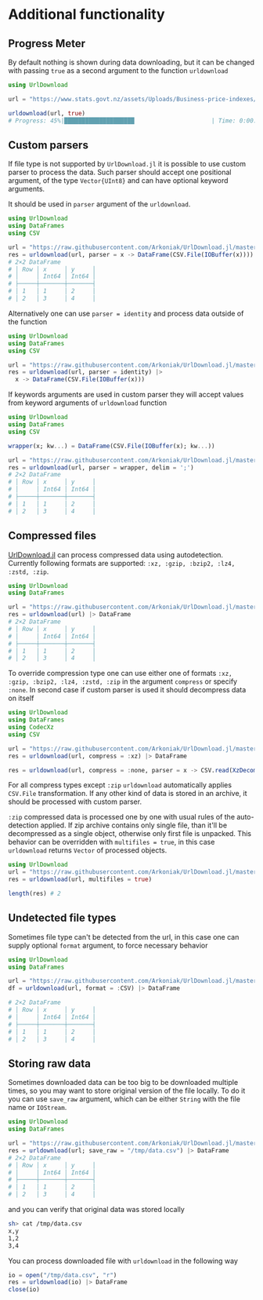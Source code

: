 # Additional functionality

## Progress Meter

By default nothing is shown during data downloading, but it can be changed with passing `true` as
a second argument to the function `urldownload`

```julia
using UrlDownload

url = "https://www.stats.govt.nz/assets/Uploads/Business-price-indexes/Business-price-indexes-December-2019-quarter/Download-data/business-price-indexes-december-2019-quarter-csv.csv"

urldownload(url, true)
# Progress: 45%|████████████████████                      | Time: 0:00:01
```

## Custom parsers

If file type is not supported by `UrlDownload.jl` it is possible to use custom parser
to process the data. Such parser should accept one positional argument, of the type
`Vector{UInt8}` and can have optional keyword arguments.

It should be used in `parser` argument of the `urldownload`.

```julia
using UrlDownload
using DataFrames
using CSV

url = "https://raw.githubusercontent.com/Arkoniak/UrlDownload.jl/master/data/ext.csv"
res = urldownload(url, parser = x -> DataFrame(CSV.File(IOBuffer(x))))
# 2×2 DataFrame
# │ Row │ x     │ y     │
# │     │ Int64 │ Int64 │
# ├─────┼───────┼───────┤
# │ 1   │ 1     │ 2     │
# │ 2   │ 3     │ 4     │
```

Alternatively one can use `parser = identity` and process data outside of the function
```julia
using UrlDownload
using DataFrames
using CSV

url = "https://raw.githubusercontent.com/Arkoniak/UrlDownload.jl/master/data/ext.csv"
res = urldownload(url, parser = identity) |>
  x -> DataFrame(CSV.File(IOBuffer(x)))
```

If keywords arguments are used in custom parser they will accept values from
keyword arguments of `urldownload` function

```julia
using UrlDownload
using DataFrames
using CSV

wrapper(x; kw...) = DataFrame(CSV.File(IOBuffer(x); kw...))

url = "https://raw.githubusercontent.com/Arkoniak/UrlDownload.jl/master/data/semicolon.csv"
res = urldownload(url, parser = wrapper, delim = ';')
# 2×2 DataFrame
# │ Row │ x     │ y     │
# │     │ Int64 │ Int64 │
# ├─────┼───────┼───────┤
# │ 1   │ 1     │ 2     │
# │ 2   │ 3     │ 4     │
```

## Compressed files

[UrlDownload.jl](https://github.com/Arkoniak/UrlDownload.jl) can process compressed data using autodetection. Currently following formats are supported:
`:xz, :gzip, :bzip2, :lz4, :zstd, :zip`.
```julia
using UrlDownload
using DataFrames

url = "https://raw.githubusercontent.com/Arkoniak/UrlDownload.jl/master/data/test.gz"
res = urldownload(url) |> DataFrame
# 2×2 DataFrame
# │ Row │ x     │ y     │
# │     │ Int64 │ Int64 │
# ├─────┼───────┼───────┤
# │ 1   │ 1     │ 2     │
# │ 2   │ 3     │ 4     │
```

To override compression type one can use either one of formats `:xz, :gzip, :bzip2, :lz4, :zstd, :zip`
in the argument `compress` or specify `:none`. In second case if custom parser is used it should
decompress data on itself
```julia
using UrlDownload
using DataFrames
using CodecXz
using CSV

url = "https://raw.githubusercontent.com/Arkoniak/UrlDownload.jl/master/data/test.gz"
res = urldownload(url, compress = :xz) |> DataFrame

res = urldownload(url, compress = :none, parser = x -> CSV.read(XzDecompressorStream(IOBuffer(x))))
```

For all compress types except `:zip` `urldownload` automatically applies `CSV.File`
transformation. If any other kind of data is stored in an archive, it should be processed
with custom parser.

`:zip` compressed data is processed one by one with usual rules of the auto-detection applied.
If zip archive contains only single file, than it'll be decompressed as a single object, otherwise
only first file is unpacked. This behavior can be overridden with `multifiles = true`, in
this case `urldownload` returns `Vector` of processed objects.

```julia
using UrlDownload
url = "https://raw.githubusercontent.com/Arkoniak/UrlDownload.jl/master/data/test2.zip"
res = urldownload(url, multifiles = true)

length(res) # 2
```

## Undetected file types

Sometimes file type can't be detected from the url, in this case one can supply optional
`format` argument, to force necessary behavior

```julia
using UrlDownload
using DataFrames

url = "https://raw.githubusercontent.com/Arkoniak/UrlDownload.jl/master/data/noextcsv"
df = urldownload(url, format = :CSV) |> DataFrame

# 2×2 DataFrame
# │ Row │ x     │ y     │
# │     │ Int64 │ Int64 │
# ├─────┼───────┼───────┤
# │ 1   │ 1     │ 2     │
# │ 2   │ 3     │ 4     │
```

## Storing raw data

Sometimes downloaded data can be too big to be downloaded multiple times, so you may want to store original version of the file locally. To do it you can use `save_raw` argument, which can be either `String` with the file name or `IOStream`.

```julia
using UrlDownload
using DataFrames

url = "https://raw.githubusercontent.com/Arkoniak/UrlDownload.jl/master/data/ext.csv"
res = urldownload(url; save_raw = "/tmp/data.csv") |> DataFrame
# 2×2 DataFrame
# │ Row │ x     │ y     │
# │     │ Int64 │ Int64 │
# ├─────┼───────┼───────┤
# │ 1   │ 1     │ 2     │
# │ 2   │ 3     │ 4     │
```

and you can verify that original data was stored locally
```sh
sh> cat /tmp/data.csv
x,y
1,2
3,4
```

You can process downloaded file with `urldownload` in the following way
```julia
io = open("/tmp/data.csv", "r")
res = urldownload(io) |> DataFrame
close(io)
```
